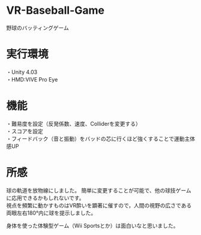 # VR-Baseball-Game
野球のバッティングゲーム <Br>

# 実行環境
・Unity 4.03 <Br>
・HMD:VIVE Pro Eye <Br>
  
# 機能
・難易度を設定（反発係数、速度、Colliderを変更する） <Br>
・スコアを設定 <Br>
・フィードバック（音と振動）をバッドの芯に行くほど強くすることで運動主体感UP

# 所感
球の軌道を放物線にしました。 簡単に変更することが可能で、他の球技ゲームに応用できるかもしれないです。<Br>
視点を頻繁に動かすものはVR酔いを顕著に催すので，人間の視野の広さである両眼左右180°内に球を提示しました。
  
身体を使った体験型ゲーム（Wii Sportsとか）は面白いなと思いました。<Br>
